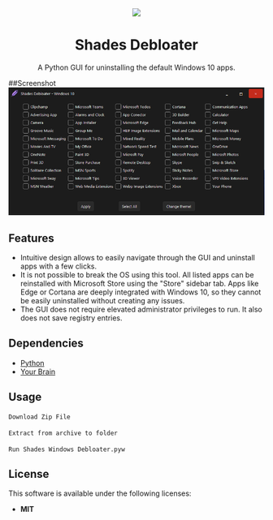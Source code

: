 <p align="center">
  <img width="20%" align="center" src="https://github.com/shadesofdeath/ShadesWindowsDebloater/raw/main/assets/tasklogo.ico">
</p>
<h1 align="center">
  Shades Debloater
</h1>

<p align="center">
    A Python GUI for uninstalling the default Windows 10 apps.
</p>

##Screenshot
![](https://github.com/shadesofdeath/ShadesWindowsDebloater/raw/main/assets/screenshot.png)

## Features

* Intuitive design allows to easily navigate through the GUI and uninstall apps with a few clicks.
* It is not possible to break the OS using this tool. All listed apps can be reinstalled with Microsoft Store using the "Store" sidebar tab. Apps like Edge or Cortana are deeply integrated with Windows 10, so they cannot be easily uninstalled without creating any issues.
* The GUI does not require elevated administrator privileges to run. It also does not save registry entries.

## Dependencies

* [Python](https://www.python.org/downloads/)
* [Your Brain](https://scitechdaily.com/images/Human-Brain-Memories-Neurons.jpg)

## Usage

```batch
Download Zip File

Extract from archive to folder

Run Shades Windows Debloater.pyw
```
## License

This software is available under the following licenses:

  * **MIT**
